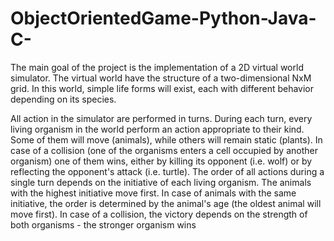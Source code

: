 # ObjectOrientedGame-Python-Java-C-
The main goal of the project is the implementation of a 2D virtual world simulator. The virtual world have the structure of a two-dimensional NxM grid. In this world, simple life forms will exist, each with different behavior depending on its species.

All action in the simulator are performed in turns. During each turn, every living organism in the world perform an action appropriate to their kind. Some of them will move (animals), while others will remain static (plants). In case of a collision (one of the organisms enters a cell occupied by another organism) one of them wins, either by killing its opponent (i.e. wolf) or by reflecting the opponent's attack (i.e. turtle). The order of all actions during a single turn depends on the initiative of each living organism. The animals with the highest initiative move first. In case of animals with the same initiative, the order is determined by the animal's age (the oldest animal will move first). In case of a collision, the victory depends on the strength of both organisms - the stronger organism wins
